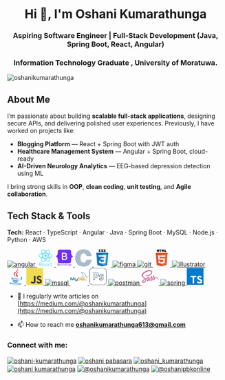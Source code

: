 <!-- <img  width="1000" align="center" height="5" src="https://user-images.githubusercontent.com/74038190/212284115-f47cd8ff-2ffb-4b04-b5bf-4d1c14c0247f.gif"> -->
<!-- <img  width="1000" align="center" src="https://user-images.githubusercontent.com/74038190/240304586-d48893bd-0757-481c-8d7e-ba3e163feae7.png"> -->
<h1 align="center">Hi 👋, I'm Oshani Kumarathunga</h1>
<h3 align="center">Aspiring Software Engineer | Full-Stack Development (Java, Spring Boot, React, Angular)</h3>
<h3 align="center">Information Technology Graduate , University of Moratuwa.</h3>
<!--<img align="right" width="400" src="https://img.freepik.com/premium-vector/woman-working-laptop-cartoon-illustration_607277-162.jpg">-->
<!--  <img align="right" width="400" src="https://user-images.githubusercontent.com/74038190/241765453-85cb9521-97c0-4a65-9358-7db8099fac7f.gif"> -->

<p align="left"> <img src="https://komarev.com/ghpvc/?username=oshanikumarathunga&label=Profile%20views&color=0e75b6&style=flat" alt="oshanikumarathunga" /> </p>

##  About Me
I’m passionate about building **scalable full-stack applications**, designing secure APIs, and delivering polished user experiences. Previously, I have worked on projects like:

- **Blogging Platform** — React + Spring Boot with JWT auth  
- **Healthcare Management System** — Angular + Spring Boot, cloud-ready  
- **AI-Driven Neurology Analytics** — EEG-based depression detection using ML  

I bring strong skills in **OOP**, **clean coding**, **unit testing**, and **Agile collaboration**.

##  Tech Stack & Tools
<!-- ![Oshani's GitHub stats](https://github-readme-stats.vercel.app/api?username=OshaniKumarathunga&show_icons=true&theme=radical) --> 
**Tech:**  React · TypeScript · Angular · Java · Spring Boot · MySQL · Node.js · Python · AWS
<p align="left"> 
 <a href="https://angular.io" target="_blank" rel="noreferrer"> <img src="https://angular.io/assets/images/logos/angular/angular.svg" alt="angular" width="40" height="40"/> </a>
  <a href="https://reactjs.org/" target="_blank" rel="noreferrer"> <img src="https://raw.githubusercontent.com/devicons/devicon/master/icons/react/react-original-wordmark.svg" alt="angular" width="40" height="40"/> </a>
 <a href="https://getbootstrap.com" target="_blank" rel="noreferrer"> <img src="https://raw.githubusercontent.com/devicons/devicon/master/icons/bootstrap/bootstrap-plain-wordmark.svg" alt="bootstrap" width="40" height="40"/> </a>
 <a href="https://www.cprogramming.com/" target="_blank" rel="noreferrer"> <img src="https://raw.githubusercontent.com/devicons/devicon/master/icons/c/c-original.svg" alt="c" width="40" height="40"/> </a> 
 <a href="https://www.w3schools.com/css/" target="_blank" rel="noreferrer"> <img src="https://raw.githubusercontent.com/devicons/devicon/master/icons/css3/css3-original-wordmark.svg" alt="css3" width="40" height="40"/> </a> <a href="https://www.figma.com/" target="_blank" rel="noreferrer"> <img src="https://www.vectorlogo.zone/logos/figma/figma-icon.svg" alt="figma" width="40" height="40"/> </a> <a href="https://git-scm.com/" target="_blank" rel="noreferrer"> <img src="https://www.vectorlogo.zone/logos/git-scm/git-scm-icon.svg" alt="git" width="40" height="40"/> </a> <a href="https://www.w3.org/html/" target="_blank" rel="noreferrer"> <img src="https://raw.githubusercontent.com/devicons/devicon/master/icons/html5/html5-original-wordmark.svg" alt="html5" width="40" height="40"/> </a> <a href="https://www.adobe.com/in/products/illustrator.html" target="_blank" rel="noreferrer"> <img src="https://www.vectorlogo.zone/logos/adobe_illustrator/adobe_illustrator-icon.svg" alt="illustrator" width="40" height="40"/> </a> <a href="https://www.java.com" target="_blank" rel="noreferrer"> <img src="https://raw.githubusercontent.com/devicons/devicon/master/icons/java/java-original.svg" alt="java" width="40" height="40"/> </a> <a href="https://developer.mozilla.org/en-US/docs/Web/JavaScript" target="_blank" rel="noreferrer"> <img src="https://raw.githubusercontent.com/devicons/devicon/master/icons/javascript/javascript-original.svg" alt="javascript" width="40" height="40"/> </a> <a href="https://www.microsoft.com/en-us/sql-server" target="_blank" rel="noreferrer"> <img src="https://www.svgrepo.com/show/303229/microsoft-sql-server-logo.svg" alt="mssql" width="40" height="40"/> </a> <a href="https://www.mysql.com/" target="_blank" rel="noreferrer"> <img src="https://raw.githubusercontent.com/devicons/devicon/master/icons/mysql/mysql-original-wordmark.svg" alt="mysql" width="40" height="40"/> </a> <a href="https://www.photoshop.com/en" target="_blank" rel="noreferrer"> <img src="https://raw.githubusercontent.com/devicons/devicon/master/icons/photoshop/photoshop-line.svg" alt="photoshop" width="40" height="40"/> </a> <a href="https://postman.com" target="_blank" rel="noreferrer"> <img src="https://www.vectorlogo.zone/logos/getpostman/getpostman-icon.svg" alt="postman" width="40" height="40"/> </a> <a href="https://sass-lang.com" target="_blank" rel="noreferrer"> <img src="https://raw.githubusercontent.com/devicons/devicon/master/icons/sass/sass-original.svg" alt="sass" width="40" height="40"/> </a> <a href="https://spring.io/" target="_blank" rel="noreferrer"> <img src="https://www.vectorlogo.zone/logos/springio/springio-icon.svg" alt="spring" width="40" height="40"/> </a> <a href="https://www.typescriptlang.org/" target="_blank" rel="noreferrer"> <img src="https://raw.githubusercontent.com/devicons/devicon/master/icons/typescript/typescript-original.svg" alt="typescript" width="40" height="40"/> </a> </p>
 
- 📝 I regularly write articles on [https://medium.com/@oshanikumarathunga](https://medium.com/@oshanikumarathunga)

- 📫 How to reach me **oshanikumarathunga613@gmail.com**

<h3 align="left">Connect with me:</h3>
<p align="left">
<a href="https://linkedin.com/in/oshani-kumarathunga" target="blank"><img align="center" src="https://raw.githubusercontent.com/rahuldkjain/github-profile-readme-generator/master/src/images/icons/Social/linked-in-alt.svg" alt="oshani-kumarathunga" height="30" width="40" /></a>
<a href="https://fb.com/oshani pabasara" target="blank"><img align="center" src="https://raw.githubusercontent.com/rahuldkjain/github-profile-readme-generator/master/src/images/icons/Social/facebook.svg" alt="oshani pabasara" height="30" width="40" /></a>
<a href="https://instagram.com/oshani_kumarathunga" target="blank"><img align="center" src="https://raw.githubusercontent.com/rahuldkjain/github-profile-readme-generator/master/src/images/icons/Social/instagram.svg" alt="oshani_kumarathunga" height="30" width="40" /></a>
<a href="https://www.behance.net/oshani kumarathunga" target="blank"><img align="center" src="https://raw.githubusercontent.com/rahuldkjain/github-profile-readme-generator/master/src/images/icons/Social/behance.svg" alt="oshani kumarathunga" height="30" width="40" /></a>
<a href="https://medium.com/@oshanikumarathunga" target="blank"><img align="center" src="https://raw.githubusercontent.com/rahuldkjain/github-profile-readme-generator/master/src/images/icons/Social/medium.svg" alt="@oshanikumarathunga" height="30" width="40" /></a>
<a href="https://www.hackerrank.com/@oshanipbkonline" target="blank"><img align="center" src="https://raw.githubusercontent.com/rahuldkjain/github-profile-readme-generator/master/src/images/icons/Social/hackerrank.svg" alt="@oshanipbkonline" height="30" width="40" /></a>
</p>


<!--<p><img align="left" src="https://github-readme-stats.vercel.app/api/top-langs?username=oshanikumarathunga&show_icons=true&locale=en&layout=compact" alt="oshanikumarathunga" /></p> 

<p>&nbsp;<img align="center" src="https://github-readme-stats.vercel.app/api?username=oshanikumarathunga&show_icons=true&locale=en" alt="oshanikumarathunga" /></p>  

<p><img align="center" src="https://github-readme-streak-stats.herokuapp.com/?user=oshanikumarathunga&" alt="oshanikumarathunga" /></p> -->

